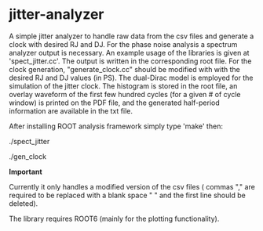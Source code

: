 # jitter-analyzer
A simple jitter analyzer to handle raw data from the csv files and generate a clock with desired RJ and DJ.
For the phase noise analysis a spectrum analyzer output is necessary.
  An example usage of the libraries is given at 'spect_jitter.cc'.
  The output is written in the corresponding root file.
For the clock generation, "generate_clock.cc" should be modified with with the desired RJ and DJ values (in PS). 
  The dual-Dirac model is employed for the simulation of the jitter clock. 
  The histogram is stored in the root file, an overlay waveform of the first few hundred cycles (for a given # of cycle window) is printed on the PDF file, and the generated half-period information are available in the txt file.
  
  After installing ROOT analysis framework simply type 'make' then:
  
  ./spect_jitter
  
  ./gen_clock
  
**Important**

  Currently it only handles a modified version of the csv files ( commas "," are required to be replaced with a blank space " " and the first line should be deleted).
  
  The library requires ROOT6 (mainly for the plotting functionality).
